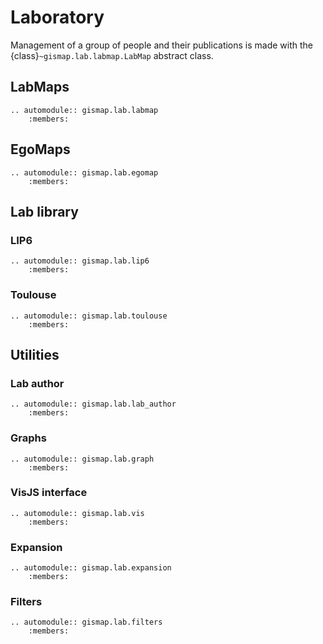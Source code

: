 # Laboratory

Management of a group of people and their publications is made with the {class}`~gismap.lab.labmap.LabMap` abstract class.

## LabMaps

```{eval-rst}
.. automodule:: gismap.lab.labmap
    :members:
```

## EgoMaps

```{eval-rst}
.. automodule:: gismap.lab.egomap
    :members:
```

## Lab library

### LIP6

```{eval-rst}
.. automodule:: gismap.lab.lip6
    :members:
```

### Toulouse

```{eval-rst}
.. automodule:: gismap.lab.toulouse
    :members:
```

## Utilities

### Lab author

```{eval-rst}
.. automodule:: gismap.lab.lab_author
    :members:
```

### Graphs

```{eval-rst}
.. automodule:: gismap.lab.graph
    :members:
```

### VisJS interface

```{eval-rst}
.. automodule:: gismap.lab.vis
    :members:
```

### Expansion

```{eval-rst}
.. automodule:: gismap.lab.expansion
    :members:
```

### Filters

```{eval-rst}
.. automodule:: gismap.lab.filters
    :members:
```
